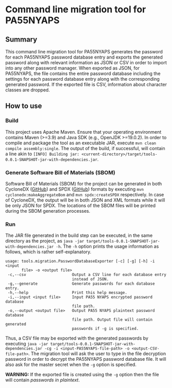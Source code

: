 # Command line migration tool for PA55NYAPS

## Summary
This command line migration tool for PA55NYAPS generates the password for each PA55NYAPS password database entry and exports the generated password along with relevant information as JSON or CSV in order to import into any other password manager. When exported as JSON, for PA55NYAPS, the file contains the entire password database including the settings for each password database entry along with the corresponding generated password. If the exported file is CSV, information about character classes are dropped.

## How to use

### Build
This project uses Apache Maven. Ensure that your operating environment contains Maven (>=3.9) and Java SDK (e.g., OpenJDK >=19.0.2). In order to compile and package the tool as an executable JAR, execute `mvn clean compile assembly:single`. The output of the build, if successful, will contain a line akin to `[INFO] Building jar: <current-directory>/target/tools-0.0.1-SNAPSHOT-jar-with-dependencies.jar`.

### Generate Software Bill of Materials (SBOM)
Software Bill of Materials (SBOM) for the project can be generated in both CycloneDX ([GitHub](https://github.com/CycloneDX/cyclonedx-maven-plugin)) and SPDX ([GitHub](https://github.com/spdx/spdx-maven-plugin)) formats by executing `mvn cyclonedx:makeAggregateBom` and `mvn spdx:createSPDX` respectively. In case of CycloneDX, the output will be in both JSON and XML formats while it will be only JSON for SPDX. The locations of the SBOM files will be printed during the SBOM generation processes.

### Run
The JAR file generated in the build step can be executed, in the same directory as the project, as `java -jar target/tools-0.0.1-SNAPSHOT-jar-with-dependencies.jar -h`. The `-h` option prints the usage information as follows, which is rather self-explanatory.

```
usage: tools.migration.PasswordDatabaseExporter [-c] [-g] [-h] -i <input
       file> -o <output file>
 -c,--csv                    Output a CSV line for each database entry
                             instead of JSON.
 -g,--generate               Generate passwords for each database entry.
 -h,--help                   Print this help message.
 -i,--input <input file>     Input PA55 NYAPS encrypted password database
                             file path.
 -o,--output <output file>   Output PA55 NYAPS plaintext password database
                             file path. Output file will contain generated
                             passwords if -g is specified.
```

Thus, a CSV file may be exported with the generated passwords by executing `java -jar target/tools-0.0.1-SNAPSHOT-jar-with-dependencies.jar -cg -i <input-PA55NYAPS-file-path> -o <output-CSV-file-path>`. The migration tool will ask the user to type in the file decryption password in order to decrypt the PA55NYAPS password database file. It will also ask for the master secret when the `-g` option is specified.

**WARNING:** If the exported file is created using the `-g` option then the file will contain _passwords in plaintext_.
